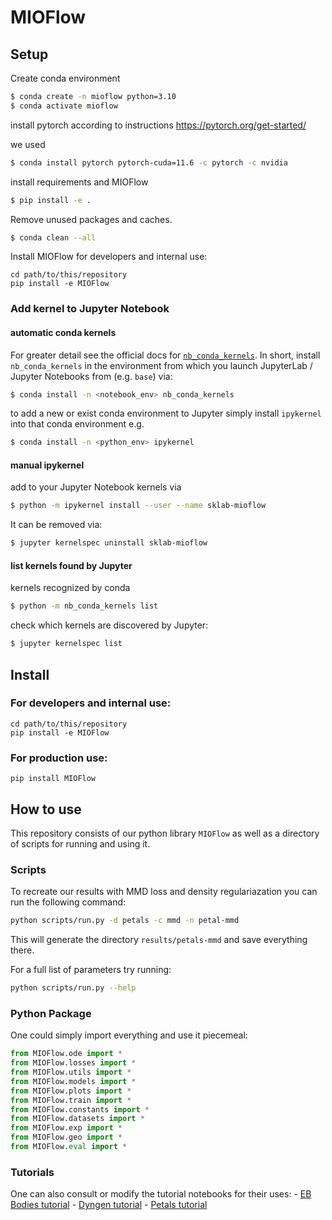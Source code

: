 MIOFlow
================

<!-- WARNING: THIS FILE WAS AUTOGENERATED! DO NOT EDIT! -->

## Setup

Create conda environment

``` bash
$ conda create -n mioflow python=3.10
$ conda activate mioflow
```

install pytorch according to instructions
https://pytorch.org/get-started/

we used

``` bash
$ conda install pytorch pytorch-cuda=11.6 -c pytorch -c nvidia
```

install requirements and MIOFlow

``` bash
$ pip install -e .
```

Remove unused packages and caches.

``` bash
$ conda clean --all
```

Install MIOFlow for developers and internal use:

    cd path/to/this/repository
    pip install -e MIOFlow

### Add kernel to Jupyter Notebook

#### automatic conda kernels

For greater detail see the official docs for
[`nb_conda_kernels`](https://github.com/Anaconda-Platform/nb_conda_kernels).
In short, install `nb_conda_kernels` in the environment from which you
launch JupyterLab / Jupyter Notebooks from (e.g. `base`) via:

``` bash
$ conda install -n <notebook_env> nb_conda_kernels
```

to add a new or exist conda environment to Jupyter simply install
`ipykernel` into that conda environment e.g.

``` bash
$ conda install -n <python_env> ipykernel
```

#### manual ipykernel

add to your Jupyter Notebook kernels via

``` bash
$ python -m ipykernel install --user --name sklab-mioflow
```

It can be removed via:

``` bash
$ jupyter kernelspec uninstall sklab-mioflow
```

#### list kernels found by Jupyter

kernels recognized by conda

``` bash
$ python -m nb_conda_kernels list
```

check which kernels are discovered by Jupyter:

``` bash
$ jupyter kernelspec list
```

## Install

### For developers and internal use:

    cd path/to/this/repository
    pip install -e MIOFlow

### For production use:

`pip install MIOFlow`

## How to use

This repository consists of our python library `MIOFlow` as well as a
directory of scripts for running and using it.

### Scripts

To recreate our results with MMD loss and density regulariazation you
can run the following command:

``` bash
python scripts/run.py -d petals -c mmd -n petal-mmd
```

This will generate the directory `results/petals-mmd` and save
everything there.

For a full list of parameters try running:

``` bash
python scripts/run.py --help
```

### Python Package

One could simply import everything and use it piecemeal:

``` python
from MIOFlow.ode import *
from MIOFlow.losses import *
from MIOFlow.utils import *
from MIOFlow.models import *
from MIOFlow.plots import *
from MIOFlow.train import *
from MIOFlow.constants import *
from MIOFlow.datasets import *
from MIOFlow.exp import *
from MIOFlow.geo import *
from MIOFlow.eval import *
```

### Tutorials

One can also consult or modify the tutorial notebooks for their uses: -
[EB Bodies
tutorial](https://github.com/KrishnaswamyLab/MIOFlow/blob/main/notebooks/%5BTutorial%5D%20EB-Hold-out.ipynb) -
[Dyngen
tutorial](https://github.com/KrishnaswamyLab/MIOFlow/blob/main/notebooks/%5BTutorial%5D%20Dyngen.ipynb) -
[Petals
tutorial](https://github.com/KrishnaswamyLab/MIOFlow/blob/main/notebooks/%5BTutorial%5D%20Petal.ipynb)
